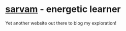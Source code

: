 # [sarvam](dhiraa.github.com/sarvam) - energetic learner

Yet another website out there to blog my exploration!
